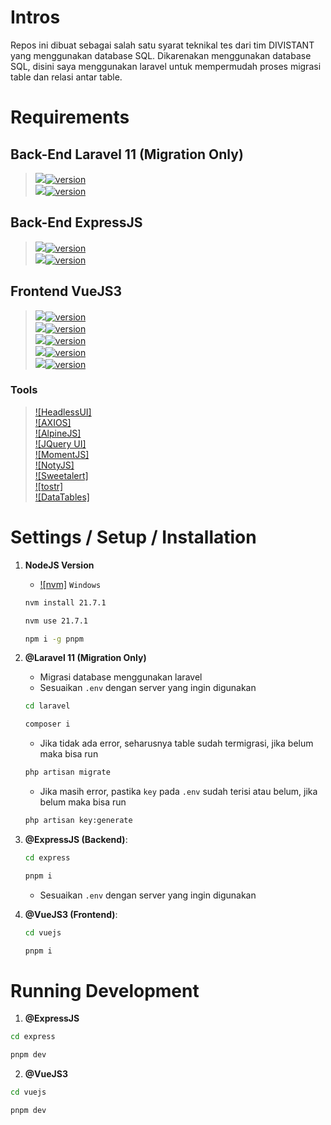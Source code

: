 # Intros

Repos ini dibuat sebagai salah satu syarat teknikal tes dari tim DIVISTANT yang menggunakan database SQL. Dikarenakan menggunakan database SQL, disini saya menggunakan laravel untuk mempermudah proses migrasi table dan relasi antar table.

# Requirements
## Back-End Laravel 11 (Migration Only)
> [<img src="https://img.shields.io/badge/PHP-777BB4?style=for-the-badge&logo=php&logoColor=white" />![version](https://img.shields.io/badge/version-8.2.12-blue)](https://sourceforge.net/projects/xampp/files/XAMPP%20Windows/8.2.12/xampp-windows-x64-8.2.12-0-VS16-installer.exe/download) </br>
> [<img src="https://img.shields.io/badge/Laravel-FF2D20?style=for-the-badge&logo=laravel&logoColor=white" />![version](https://img.shields.io/badge/version-11.xx-blue)](https://laravel.com/docs/11.x/installation) </br>

## Back-End ExpressJS
> [<img src="https://img.shields.io/badge/Node%20js-339933?style=for-the-badge&logo=nodedotjs&logoColor=white" />![version](https://img.shields.io/badge/version-21.7.1-blue)](https://nodejs.org/en/download) </br> 
> [<img src="https://img.shields.io/badge/Express%20js-000000?style=for-the-badge&logo=express&logoColor=white" />![version](https://img.shields.io/badge/version-4.19.2-blue)](https://expressjs.com/en/starter/installing.html) </br>

## Frontend VueJS3
> [<img src="https://img.shields.io/badge/Node%20js-339933?style=for-the-badge&logo=nodedotjs&logoColor=white" />![version](https://img.shields.io/badge/version-21.7.1-blue)](https://nodejs.org/en/download/prebuilt-installer) </br>
> [<img src="https://img.shields.io/badge/Vue%20js-35495E?style=for-the-badge&logo=vuedotjs&logoColor=4FC08D" />![version](https://img.shields.io/badge/version-3.5.13-blue)](https://vuejs.org/guide/quick-start.html) </br>
> [<img src="https://img.shields.io/badge/jQuery-0769AD?style=for-the-badge&logo=jquery&logoColor=white" />![version](https://img.shields.io/badge/version-3.7.1-blue)](https://cdnjs.com/libraries/jquery) </br>
> [<img src="https://img.shields.io/badge/Font_Awesome-339AF0?style=for-the-badge&logo=fontawesome&logoColor=white" />![version](https://img.shields.io/badge/version-6.5.2-blue)](https://cdnjs.com/libraries/font-awesome) </br>
> [<img src="https://img.shields.io/badge/Tailwind_CSS-38B2AC?style=for-the-badge&logo=tailwind-css&logoColor=white" />![version](https://img.shields.io/badge/version-1.7-blue)](https://tailwindcss.com/docs/guides/vite#vue) </br>

### Tools
> [![HeadlessUI]](https://headlessui.com/v1/vue/menu#installation) </br>
> [![AXIOS]](https://axios-http.com/docs/intro) </br>
> [![AlpineJS]](https://alpinejs.dev/essentials/installation) </br>
> [![JQuery UI]](https://jqueryui.com) </br>
> [![MomentJS]](https://momentjs.com) </br>
> [![NotyJS]](https://www.jsdelivr.com/package/npm/noty) </br>
> [![Sweetalert]](https://sweetalert2.github.io) </br>
> [![tostr]](https://www.jsdelivr.com/package/npm/toastr) </br>
> [![DataTables]](https://datatables.net/download/) </br>

# Settings / Setup / Installation
1. **NodeJS Version**
   - [![nvm]](https://github.com/nvm-sh/nvm) `Windows` </br>
   ```cmd
   nvm install 21.7.1
   ```
   ```cmd
   nvm use 21.7.1
   ```
   ```cmd
   npm i -g pnpm
   ```

2. **@Laravel 11 (Migration Only)**
   - Migrasi database menggunakan laravel
   - Sesuaikan `.env` dengan server yang ingin digunakan
   ```cmd
   cd laravel
   ```
   ```cmd
   composer i
   ```
   - Jika tidak ada error, seharusnya table sudah termigrasi, jika belum maka bisa run
   ```cmd
   php artisan migrate
   ```
   - Jika masih error, pastika `key` pada `.env` sudah terisi atau belum, jika belum maka bisa run
   ```cmd
   php artisan key:generate
   ```

3. **@ExpressJS (Backend)**:
   ```cmd
   cd express
   ```
   ```cmd
   pnpm i
   ```
   - Sesuaikan `.env` dengan server yang ingin digunakan

4. **@VueJS3 (Frontend)**:
   ```cmd
   cd vuejs
   ```
   ```cmd
   pnpm i
   ```

# Running Development
1. **@ExpressJS**
```cmd
cd express
```
```cmd
pnpm dev
```

2. **@VueJS3**
```cmd
cd vuejs
```
```cmd
pnpm dev
```